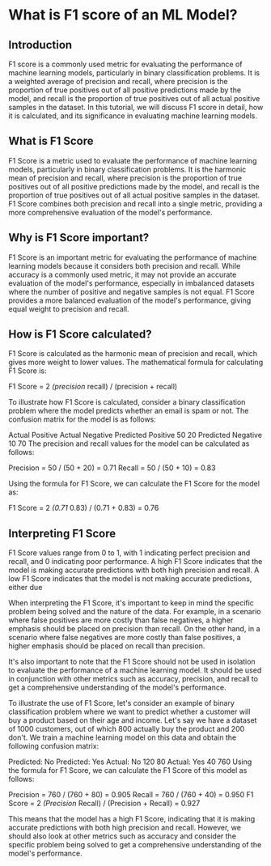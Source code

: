 # What is F1 score of an ML Model?

## Introduction

F1 score is a commonly used metric for evaluating the performance of machine learning models, particularly in binary classification problems. It is a weighted average of precision and recall, where precision is the proportion of true positives out of all positive predictions made by the model, and recall is the proportion of true positives out of all actual positive samples in the dataset. In this tutorial, we will discuss F1 score in detail, how it is calculated, and its significance in evaluating machine learning models.

## What is F1 Score

F1 Score is a metric used to evaluate the performance of machine learning models, particularly in binary classification problems. It is the harmonic mean of precision and recall, where precision is the proportion of true positives out of all positive predictions made by the model, and recall is the proportion of true positives out of all actual positive samples in the dataset. F1 Score combines both precision and recall into a single metric, providing a more comprehensive evaluation of the model's performance.

## Why is F1 Score important?

F1 Score is an important metric for evaluating the performance of machine learning models because it considers both precision and recall. While accuracy is a commonly used metric, it may not provide an accurate evaluation of the model's performance, especially in imbalanced datasets where the number of positive and negative samples is not equal. F1 Score provides a more balanced evaluation of the model's performance, giving equal weight to precision and recall.

## How is F1 Score calculated?

F1 Score is calculated as the harmonic mean of precision and recall, which gives more weight to lower values. The mathematical formula for calculating F1 Score is:

F1 Score = 2 *(precision* recall) / (precision + recall)

To illustrate how F1 Score is calculated, consider a binary classification problem where the model predicts whether an email is spam or not. The confusion matrix for the model is as follows:

Actual Positive Actual Negative
Predicted Positive 50 20
Predicted Negative 10 70
The precision and recall values for the model can be calculated as follows:

Precision = 50 / (50 + 20) = 0.71
Recall = 50 / (50 + 10) = 0.83

Using the formula for F1 Score, we can calculate the F1 Score for the model as:

F1 Score = 2 *(0.71* 0.83) / (0.71 + 0.83) = 0.76

## Interpreting F1 Score

F1 Score values range from 0 to 1, with 1 indicating perfect precision and recall, and 0 indicating poor performance. A high F1 Score indicates that the model is making accurate predictions with both high precision and recall. A low F1 Score indicates that the model is not making accurate predictions, either due

When interpreting the F1 Score, it's important to keep in mind the specific problem being solved and the nature of the data. For example, in a scenario where false positives are more costly than false negatives, a higher emphasis should be placed on precision than recall. On the other hand, in a scenario where false negatives are more costly than false positives, a higher emphasis should be placed on recall than precision.

It's also important to note that the F1 Score should not be used in isolation to evaluate the performance of a machine learning model. It should be used in conjunction with other metrics such as accuracy, precision, and recall to get a comprehensive understanding of the model's performance.

To illustrate the use of F1 Score, let's consider an example of binary classification problem where we want to predict whether a customer will buy a product based on their age and income. Let's say we have a dataset of 1000 customers, out of which 800 actually buy the product and 200 don't. We train a machine learning model on this data and obtain the following confusion matrix:

Predicted: No Predicted: Yes
Actual: No 120 80
Actual: Yes 40 760
Using the formula for F1 Score, we can calculate the F1 Score of this model as follows:

Precision = 760 / (760 + 80) = 0.905
Recall = 760 / (760 + 40) = 0.950
F1 Score = 2 *(Precision* Recall) / (Precision + Recall) = 0.927

This means that the model has a high F1 Score, indicating that it is making accurate predictions with both high precision and recall. However, we should also look at other metrics such as accuracy and consider the specific problem being solved to get a comprehensive understanding of the model's performance.
